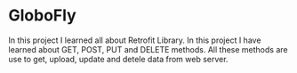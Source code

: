 # GloboFly

In this project I learned all about Retrofit Library. 
In this project I have learned about GET, POST, PUT and DELETE methods.
All these methods are use to get, upload, update and detele data from web server.
